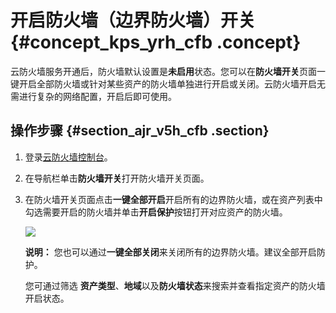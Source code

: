 # 开启防火墙（边界防火墙）开关 {#concept_kps_yrh_cfb .concept}

云防火墙服务开通后，防火墙默认设置是**未启用**状态。您可以在**防火墙开关**页面一键开启全部防火墙或针对某些资产的防火墙单独进行开启或关闭。云防火墙开启无需进行复杂的网络配置，开启后即可使用。

## 操作步骤 {#section_ajr_v5h_cfb .section}

1.  登录[云防火墙控制台](https://yundunnext.console.aliyun.com/?p=cfwnext#/overview)。
2.  在导航栏单击**防火墙开关**打开防火墙开关页面。
3.  在防火墙开关页面点击**一键全部开启**开启所有的边界防火墙，或在资产列表中勾选需要开启的防火墙并单击**开启保护**按钮打开对应资产的防火墙。

    ![](http://static-aliyun-doc.oss-cn-hangzhou.aliyuncs.com/assets/img/21210/155082770037812_zh-CN.png)

    **说明：** 您也可以通过**一键全部关闭**来关闭所有的边界防火墙。建议全部开启防护。

    您可通过筛选 **资产类型**、**地域**以及**防火墙状态**来搜索并查看指定资产的防火墙开启状态。


